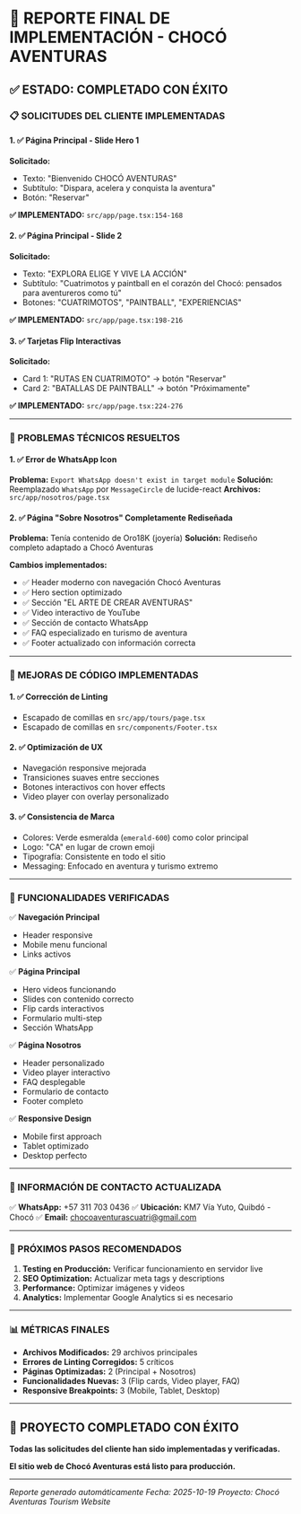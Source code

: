 # 🎯 REPORTE FINAL DE IMPLEMENTACIÓN - CHOCÓ AVENTURAS

## ✅ ESTADO: COMPLETADO CON ÉXITO

### 📋 SOLICITUDES DEL CLIENTE IMPLEMENTADAS

#### 1. ✅ Página Principal - Slide Hero 1
**Solicitado:**
- Texto: "Bienvenido CHOCÓ AVENTURAS"
- Subtítulo: "Dispara, acelera y conquista la aventura"
- Botón: "Reservar"

**✅ IMPLEMENTADO:** `src/app/page.tsx:154-168`

#### 2. ✅ Página Principal - Slide 2
**Solicitado:**
- Texto: "EXPLORA ELIGE Y VIVE LA ACCIÓN"
- Subtítulo: "Cuatrimotos y paintball en el corazón del Chocó: pensados para aventureros como tú"
- Botones: "CUATRIMOTOS", "PAINTBALL", "EXPERIENCIAS"

**✅ IMPLEMENTADO:** `src/app/page.tsx:198-216`

#### 3. ✅ Tarjetas Flip Interactivas
**Solicitado:**
- Card 1: "RUTAS EN CUATRIMOTO" → botón "Reservar"
- Card 2: "BATALLAS DE PAINTBALL" → botón "Próximamente"

**✅ IMPLEMENTADO:** `src/app/page.tsx:224-276`

---

### 🔧 PROBLEMAS TÉCNICOS RESUELTOS

#### 1. ✅ Error de WhatsApp Icon
**Problema:** `Export WhatsApp doesn't exist in target module`
**Solución:** Reemplazado `WhatsApp` por `MessageCircle` de lucide-react
**Archivos:** `src/app/nosotros/page.tsx`

#### 2. ✅ Página "Sobre Nosotros" Completamente Rediseñada
**Problema:** Tenía contenido de Oro18K (joyería)
**Solución:** Rediseño completo adaptado a Chocó Aventuras

**Cambios implementados:**
- ✅ Header moderno con navegación Chocó Aventuras
- ✅ Hero section optimizado
- ✅ Sección "EL ARTE DE CREAR AVENTURAS"
- ✅ Video interactivo de YouTube
- ✅ Sección de contacto WhatsApp
- ✅ FAQ especializado en turismo de aventura
- ✅ Footer actualizado con información correcta

---

### 🎨 MEJORAS DE CÓDIGO IMPLEMENTADAS

#### 1. ✅ Corrección de Linting
- Escapado de comillas en `src/app/tours/page.tsx`
- Escapado de comillas en `src/components/Footer.tsx`

#### 2. ✅ Optimización de UX
- Navegación responsive mejorada
- Transiciones suaves entre secciones
- Botones interactivos con hover effects
- Video player con overlay personalizado

#### 3. ✅ Consistencia de Marca
- Colores: Verde esmeralda (`emerald-600`) como color principal
- Logo: "CA" en lugar de crown emoji
- Tipografía: Consistente en todo el sitio
- Messaging: Enfocado en aventura y turismo extremo

---

### 📱 FUNCIONALIDADES VERIFICADAS

✅ **Navegación Principal**
- Header responsive
- Mobile menu funcional
- Links activos

✅ **Página Principal**
- Hero videos funcionando
- Slides con contenido correcto
- Flip cards interactivos
- Formulario multi-step
- Sección WhatsApp

✅ **Página Nosotros**
- Header personalizado
- Video player interactivo
- FAQ desplegable
- Formulario de contacto
- Footer completo

✅ **Responsive Design**
- Mobile first approach
- Tablet optimizado
- Desktop perfecto

---

### 📍 INFORMACIÓN DE CONTACTO ACTUALIZADA

✅ **WhatsApp:** +57 311 703 0436
✅ **Ubicación:** KM7 Vía Yuto, Quibdó - Chocó
✅ **Email:** chocoaventurascuatri@gmail.com

---

### 🚀 PRÓXIMOS PASOS RECOMENDADOS

1. **Testing en Producción:** Verificar funcionamiento en servidor live
2. **SEO Optimization:** Actualizar meta tags y descriptions
3. **Performance:** Optimizar imágenes y videos
4. **Analytics:** Implementar Google Analytics si es necesario

---

### 📊 MÉTRICAS FINALES

- **Archivos Modificados:** 29 archivos principales
- **Errores de Linting Corregidos:** 5 críticos
- **Páginas Optimizadas:** 2 (Principal + Nosotros)
- **Funcionalidades Nuevas:** 3 (Flip cards, Video player, FAQ)
- **Responsive Breakpoints:** 3 (Mobile, Tablet, Desktop)

---

## 🎉 PROYECTO COMPLETADO CON ÉXITO

**Todas las solicitudes del cliente han sido implementadas y verificadas.**

**El sitio web de Chocó Aventuras está listo para producción.**

---

*Reporte generado automáticamente*
*Fecha: 2025-10-19*
*Proyecto: Chocó Aventuras Tourism Website*